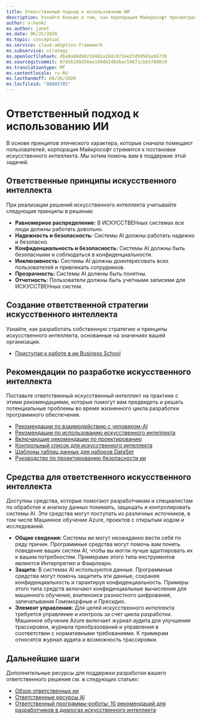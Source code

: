 ```yaml
---
title: Ответственный подход к использованию ИИ
description: Узнайте больше о том, как корпорация Майкрософт просматривает разработку безупречного искусственного интеллекта, включая принципы, рекомендации и средства для решения этой задачи.
author: v-hanki
ms.author: janet
ms.date: 06/25/2020
ms.topic: conceptual
ms.service: cloud-adoption-framework
ms.subservice: strategy
ms.openlocfilehash: dba0ab6db022d4d2a18dc0734e37d59501eb6738
ms.sourcegitcommit: 07d56209d56ee199dd148dbac59671cbb57880c0
ms.translationtype: MT
ms.contentlocale: ru-RU
ms.lasthandoff: 08/26/2020
ms.locfileid: "88885785"
---
```

<!-- docutune:ignore InterpretML FairLearn -->

# <a name="responsible-ai"></a>Ответственный подход к использованию ИИ

В основе принципов этического характера, которые сначала помещают пользователей, корпорация Майкрософт стремится к постановке искусственного интеллекта. Мы хотим помочь вам в поддержке этой задачей.

## <a name="responsible-ai-principles"></a>Ответственные принципы искусственного интеллекта

При реализации решений искусственного интеллекта учитывайте следующие принципы в решении:

- **Равномерное распределение:** В ИСКУССТВЕНных системах все люди должны работать довольно.
- **Надежность и безопасность:** Системы AI должны работать надежно и безопасно.
- **Конфиденциальность и безопасность:** Системы AI должны быть безопасными и соблюдаться в конфиденциальности.
- **Инклюзивность:** Системы AI должны доинтересовать всех пользователей и привлекать сотрудников.
- **Прозрачность:** Системы AI должны быть понятны.
- **Отчетность:** Пользователи должны быть учетными записями для ИСКУССТВЕНных систем.

## <a name="establish-a-responsible-ai-strategy"></a>Создание ответственной стратегии искусственного интеллекта

Узнайте, как разработать собственную стратегию и принципы искусственного интеллекта, основанные на значениях вашей организации.

- [Приступая к работе в ии Business School](https://www.microsoft.com/ai/ai-business-school?SilentAuth=1#primaryR7)

## <a name="guidelines-to-develop-ai-responsibly"></a>Рекомендации по разработке искусственного интеллекта

Поставьте ответственный искусственный интеллект на практике с этими рекомендациями, которые помогут вам предвидеть и решать потенциальные проблемы во время жизненного цикла разработки программного обеспечения.

- [Рекомендации по взаимодействию с человеком-AI](https://aka.ms/aiguidelines)
- [Рекомендации по использованию искусственного интеллекта](https://www.microsoft.com/research/publication/responsible-bots/)
- [Включающие рекомендации по проектированию](https://www.microsoft.com/design/inclusive/)
- [Контрольный список для искусственного интеллекта](https://query.prod.cms.rt.microsoft.com/cms/api/am/binary/RE4t6dA)
- [Шаблоны таблиц данных для наборов DataSet](https://query.prod.cms.rt.microsoft.com/cms/api/am/binary/RE4t8QB)
- [Руководство по проектированию безопасности ии](https://blogs.microsoft.com/on-the-issues/2019/12/06/ai-machine-learning-security/)

## <a name="tools-for-responsible-ai"></a>Средства для ответственного искусственного интеллекта

Доступны средства, которые помогают разработчикам и специалистам по обработке и анализу данных понимать, защищать и контролировать системы AI. Эти средства могут поступать из различных источников, в том числе Машинное обучение Azure, проектов с открытым кодом и исследований.

- **Общие сведения:** Системы ии могут неожиданно вести себя по ряду причин. Программные средства могут помочь вам понять поведение ваших систем AI, чтобы вы могли лучше адаптировать их к вашим потребностям. Примерами этого типа инструментов являются Интерпретмл и Фаирлеарн.
- **Защита:** В системах AI используются данные. Программные средства могут помочь защитить эти данные, сохраняя конфиденциальность и гарантируя конфиденциальность. Примеры этого типа средств включают конфиденциальные вычисления для машинного обучения, вхитеноисе разностного шифрования, запечатывания Гомоморфные и Пресидио.
- **Элемент управления:** Для целей искусственного интеллекта требуется управление и контроль за счет цикла разработки. Машинное обучение Azure включает журнал аудита для улучшения трассировки, журнала преобразований и управления в соответствии с нормативными требованиями. К примерам относятся журнал аудита и возможность трассировки.

## <a name="next-steps"></a>Дальнейшие шаги

Дополнительные ресурсы для поддержки разработки вашего ответственного решения см. в следующих статьях:

- [Обзор ответственных ии](https://www.microsoft.com/ai/responsible-ai?activetab=pivot1:primaryr6)
- [Ответственные ресурсы AI](https://www.microsoft.com/ai/responsible-ai-resources)
- [Ответственный программы-роботы: 10 рекомендаций для разработчиков в диалогах искусственного интеллекта](https://www.microsoft.com/research/publication/responsible-bots/)
